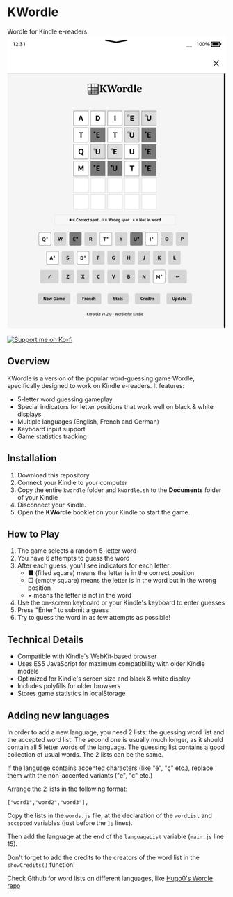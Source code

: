 # KWordle

Wordle for Kindle e-readers.<br />
![screenshot](assets/screenshot.png)
<p>
  <a href="https://ko-fi.com/kurizu" target="_blank">
    <img src="https://ko-fi.com/img/githubbutton_sm.svg" alt="Support me on Ko-fi" />
  </a>
</p>

## Overview

KWordle is a version of the popular word-guessing game Wordle, specifically designed to work on Kindle e-readers. It features:

- 5-letter word guessing gameplay
- Special indicators for letter positions that work well on black & white displays
- Multiple languages (English, French and German)
- Keyboard input support
- Game statistics tracking

## Installation

1. Download this repository
2. Connect your Kindle to your computer
3. Copy the entire `kwordle` folder and `kwordle.sh` to the **Documents** folder of your Kindle
4. Disconnect your Kindle.
5. Open the **KWordle** booklet on your Kindle to start the game.

## How to Play

1. The game selects a random 5-letter word
2. You have 6 attempts to guess the word
3. After each guess, you'll see indicators for each letter:
   - ■ (filled square) means the letter is in the correct position
   - □ (empty square) means the letter is in the word but in the wrong position
   - × means the letter is not in the word
4. Use the on-screen keyboard or your Kindle's keyboard to enter guesses
5. Press "Enter" to submit a guess
6. Try to guess the word in as few attempts as possible!

## Technical Details

- Compatible with Kindle's WebKit-based browser
- Uses ES5 JavaScript for maximum compatibility with older Kindle models
- Optimized for Kindle's screen size and black & white display
- Includes polyfills for older browsers
- Stores game statistics in localStorage

## Adding new languages

In order to add a new language, you need 2 lists: the guessing word list and the accepted word list. The second one is usually much longer, as it should contain all 5 letter words of the language. The guessing list contains a good collection of usual words. The 2 lists can be the same.

If the language contains accented characters (like "é", "ç" etc.), replace them with the non-accented variants ("e", "c" etc.)

Arrange the 2 lists in the following format:
```
["word1","word2","word3"],
```

Copy the lists in the `words.js` file, at the declaration of the `wordList` and `accepted` variables (just before the `];` lines).

Then add the language at the end of the `languageList` variable (`main.js` line 15).

Don't forget to add the credits to the creators of the word list in the `showCredits()` function!

Check Github for word lists on different languages, like [Hugo0's Wordle repo](https://github.com/Hugo0/wordle)
